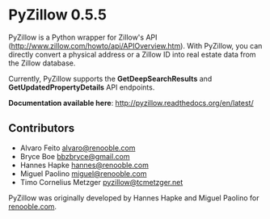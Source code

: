 PyZillow 0.5.5
==================

PyZillow is a Python wrapper for Zillow's API (http://www.zillow.com/howto/api/APIOverview.htm). With PyZillow, you can directly convert a physical address or a Zillow ID into real estate data from the Zillow database.

Currently, PyZillow supports the **GetDeepSearchResults** and **GetUpdatedPropertyDetails** API endpoints.

**Documentation available here**: http://pyzillow.readthedocs.org/en/latest/

Contributors
------------

* Alvaro Feito <alvaro@renooble.com>
* Bryce Boe <bbzbryce@gmail.com>
* Hannes Hapke <hannes@renooble.com>
* Miguel Paolino <miguel@renooble.com>
* Timo Cornelius Metzger <pyzillow@tcmetzger.net>

PyZillow was originally developed by Hannes Hapke and Miguel Paolino for [renooble.com](http://www.renooble.com).
